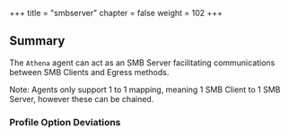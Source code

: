 +++
title = "smbserver"
chapter = false
weight = 102
+++

## Summary


The `Athena` agent can act as an SMB Server facilitating communications between SMB Clients and Egress methods.

Note: Agents only support 1 to 1 mapping, meaning 1 SMB Client to 1 SMB Server, however these can be chained.

### Profile Option Deviations
